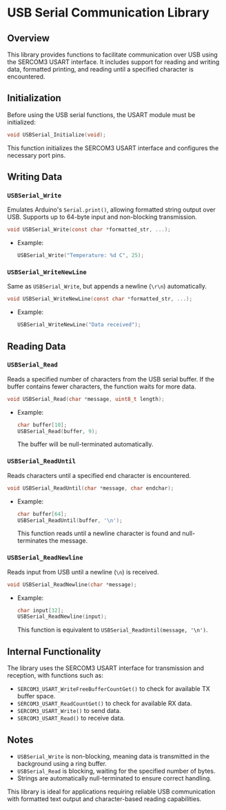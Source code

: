 # USB Serial Communication Library

## Overview
This library provides functions to facilitate communication over USB using the SERCOM3 USART interface. It includes support for reading and writing data, formatted printing, and reading until a specified character is encountered.

## Initialization
Before using the USB serial functions, the USART module must be initialized:

```c
void USBSerial_Initialize(void);
```
This function initializes the SERCOM3 USART interface and configures the necessary port pins.

## Writing Data

### `USBSerial_Write`
Emulates Arduino's `Serial.print()`, allowing formatted string output over USB. Supports up to 64-byte input and non-blocking transmission.

```c
void USBSerial_Write(const char *formatted_str, ...);
```
- Example:
  ```c
  USBSerial_Write("Temperature: %d C", 25);
  ```

### `USBSerial_WriteNewLine`
Same as `USBSerial_Write`, but appends a newline (`\r\n`) automatically.

```c
void USBSerial_WriteNewLine(const char *formatted_str, ...);
```
- Example:
  ```c
  USBSerial_WriteNewLine("Data received");
  ```

## Reading Data

### `USBSerial_Read`
Reads a specified number of characters from the USB serial buffer. If the buffer contains fewer characters, the function waits for more data.

```c
void USBSerial_Read(char *message, uint8_t length);
```
- Example:
  ```c
  char buffer[10];
  USBSerial_Read(buffer, 9);
  ```
  The buffer will be null-terminated automatically.

### `USBSerial_ReadUntil`
Reads characters until a specified end character is encountered.

```c
void USBSerial_ReadUntil(char *message, char endchar);
```
- Example:
  ```c
  char buffer[64];
  USBSerial_ReadUntil(buffer, '\n');
  ```
  This function reads until a newline character is found and null-terminates the message.

### `USBSerial_ReadNewline`
Reads input from USB until a newline (`\n`) is received.

```c
void USBSerial_ReadNewline(char *message);
```
- Example:
  ```c
  char input[32];
  USBSerial_ReadNewline(input);
  ```
  This function is equivalent to `USBSerial_ReadUntil(message, '\n')`.

## Internal Functionality
The library uses the SERCOM3 USART interface for transmission and reception, with functions such as:

- `SERCOM3_USART_WriteFreeBufferCountGet()` to check for available TX buffer space.
- `SERCOM3_USART_ReadCountGet()` to check for available RX data.
- `SERCOM3_USART_Write()` to send data.
- `SERCOM3_USART_Read()` to receive data.

## Notes
- `USBSerial_Write` is non-blocking, meaning data is transmitted in the background using a ring buffer.
- `USBSerial_Read` is blocking, waiting for the specified number of bytes.
- Strings are automatically null-terminated to ensure correct handling.

This library is ideal for applications requiring reliable USB communication with formatted text output and character-based reading capabilities.

